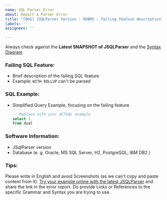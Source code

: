 ```yaml
---
name: SQL Parser Error
about: Report a Parser Error
title: "[BUG] JSQLParser Version : RDBMS : failing feature description"
labels: ''
assignees: ''

---
```


Always check against the **Latest SNAPSHOT of JSQLParser** and the [Syntax Diagram](https://jsqlparser.github.io/JSqlParser/syntax.html)

### Failing SQL Feature:
- Brief description of the failing SQL feature
- Example: `WITH ROLLUP` can't be parsed

### SQL Example:
- Simplified Query Example, focusing on the failing feature
    ```sql
    -- Replace with your ACTUAL example
    select 1
    from dual
    ```

### Software Information:
- JSqlParser version
- Database (e. g. Oracle, MS SQL Server, H2, PostgreSQL, IBM DB2 )

### Tips:
Please write in English and avoid Screenshots (as we can't copy and paste content from it).
[Try your example online with the latest JSQLParser](http://217.160.215.75:8080/jsqlformatter/demo.html) and share the link in the error report.
Do provide Links or References to the specific Grammar and Syntax you are trying to use.
